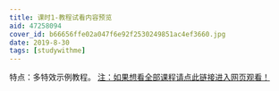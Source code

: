 ```yaml
---
title: 课时1-教程试看内容预览
aid: 47258094
cover_id: b66656ffe02a047f6e92f2530249851ac4ef3660.jpg
date: 2019-8-30
tags: [studywithme]
---
```


特点：多特效示例教程。
[注：如果想看全部课程请点此链接进入网页观看！](https://www.bilibili.com/video/av47258094/?p=1)  


